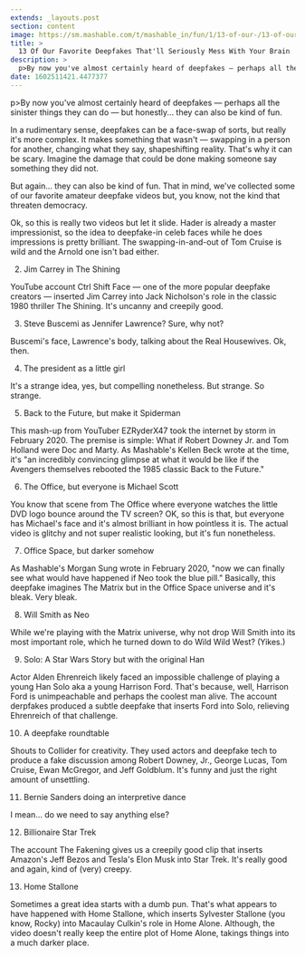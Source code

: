 ```yaml
--- 
extends: _layouts.post 
section: content 
image: https://sm.mashable.com/t/mashable_in/fun/1/13-of-our-/13-of-our-favorite-deepfakes-thatll-seriously-mess-with-your_mvz2.1200.jpg 
title: > 
  13 Of Our Favorite Deepfakes That'll Seriously Mess With Your Brain 
description: > 
  p>By now you've almost certainly heard of deepfakes — perhaps all the sinister things they can do — but honestly... they can also be kind of fun.In a rudimentary sense, deepfakes can be a face-swap of sorts, but really it's more complex.That in mind, we've collected some of our favorite amateur deepfake videos but, you know, not the kind that threaten democracy.Will Smith as NeoWhile we're playing with the Matrix universe, why not drop Will Smith into its most important role, which he turned down to do Wild Wild West?Although, the video doesn't really keep the entire plot of Home Alone, takings things into a much darker place. 
date: 1602511421.4477377 
--- 
```

p>By now you've almost certainly heard of deepfakes — perhaps all the sinister things they can do — but honestly... they can also be kind of fun.

In a rudimentary sense, deepfakes can be a face-swap of sorts, but really it's more complex. It makes something that wasn't — swapping in a person for another, changing what they say, shapeshifting reality. That's why it can be scary. Imagine the damage that could be done making someone say something they did not.

But again... they can also be kind of fun. That in mind, we've collected some of our favorite amateur deepfake videos but, you know, not the kind that threaten democracy.

Ok, so this is really two videos but let it slide. Hader is already a master impressionist, so the idea to deepfake-in celeb faces while he does impressions is pretty brilliant. The swapping-in-and-out of Tom Cruise is wild and the Arnold one isn't bad either.

2. Jim Carrey in The Shining

YouTube account Ctrl Shift Face — one of the more popular deepfake creators — inserted Jim Carrey into Jack Nicholson's role in the classic 1980 thriller The Shining. It's uncanny and creepily good.

3. Steve Buscemi as Jennifer Lawrence? Sure, why not?

Buscemi's face, Lawrence's body, talking about the Real Housewives. Ok, then.

4. The president as a little girl

It's a strange idea, yes, but compelling nonetheless. But strange. So strange.

5. Back to the Future, but make it Spiderman

This mash-up from YouTuber EZRyderX47 took the internet by storm in February 2020. The premise is simple: What if Robert Downey Jr. and Tom Holland were Doc and Marty. As Mashable's Kellen Beck wrote at the time, it's "an incredibly convincing glimpse at what it would be like if the Avengers themselves rebooted the 1985 classic Back to the Future."

6. The Office, but everyone is Michael Scott

You know that scene from The Office where everyone watches the little DVD logo bounce around the TV screen? OK, so this is that, but everyone has Michael's face and it's almost brilliant in how pointless it is. The actual video is glitchy and not super realistic looking, but it's fun nonetheless.

7. Office Space, but darker somehow

As Mashable's Morgan Sung wrote in February 2020, "now we can finally see what would have happened if Neo took the blue pill." Basically, this deepfake imagines The Matrix but in the Office Space universe and it's bleak. Very bleak.

8. Will Smith as Neo

While we're playing with the Matrix universe, why not drop Will Smith into its most important role, which he turned down to do Wild Wild West? (Yikes.)

9. Solo: A Star Wars Story but with the original Han

Actor Alden Ehrenreich likely faced an impossible challenge of playing a young Han Solo aka a young Harrison Ford. That's because, well, Harrison Ford is unimpeachable and perhaps the coolest man alive. The account derpfakes produced a subtle deepfake that inserts Ford into Solo, relieving Ehrenreich of that challenge.

10. A deepfake roundtable

Shouts to Collider for creativity. They used actors and deepfake tech to produce a fake discussion among Robert Downey, Jr., George Lucas, Tom Cruise, Ewan McGregor, and Jeff Goldblum. It's funny and just the right amount of unsettling.

11. Bernie Sanders doing an interpretive dance

I mean... do we need to say anything else?

12. Billionaire Star Trek

The account The Fakening gives us a creepily good clip that inserts Amazon's Jeff Bezos and Tesla's Elon Musk into Star Trek. It's really good and again, kind of (very) creepy.

13. Home Stallone

Sometimes a great idea starts with a dumb pun. That's what appears to have happened with Home Stallone, which inserts Sylvester Stallone (you know, Rocky) into Macaulay Culkin's role in Home Alone. Although, the video doesn't really keep the entire plot of Home Alone, takings things into a much darker place.